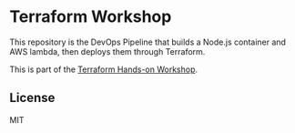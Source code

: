Terraform Workshop
==================

This repository is the DevOps Pipeline that builds a Node.js container and AWS lambda, then deploys them through Terraform.

This is part of the [Terraform Hands-on Workshop](https://github.com/robrich/terraforrm-hands-on-workshop-aws).

License
-------

MIT
